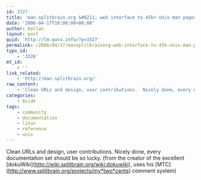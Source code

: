 ```yaml
---
id: 3327
title: 'man.splitbrain.org &#8211; web interface to 45k+ Unix man pages'
date: '2006-04-17T10:00:00+00:00'
author: Kellan
layout: post
guid: 'http://lm.quxx.info/?p=3327'
permalink: /2006/04/17/mansplitbrainorg-web-interface-to-45k-unix-man-pages/
typo_id:
    - '3326'
mt_id:
    - ''
link_related:
    - 'http://man.splitbrain.org/'
raw_content:
    - 'Clean URLs and design, user contributions.  Nicely done, every documentation set should be so lucky.  (from the creator of the excellent [dokuWiki](http://wiki.splitbrain.org/wiki:dokuwiki), uses his [MTC](http://www.splitbrain.org/projects/my_two_cents) comment system)'
categories:
    - Aside
tags:
    - community
    - documentation
    - linux
    - reference
    - unix
---
```


Clean URLs and design, user contributions. Nicely done, every documentation set should be so lucky. (from the creator of the excellent \[dokuWiki\](http://wiki.splitbrain.org/wiki:dokuwiki), uses his \[MTC\](http://www.splitbrain.org/projects/my*two*cents) comment system)